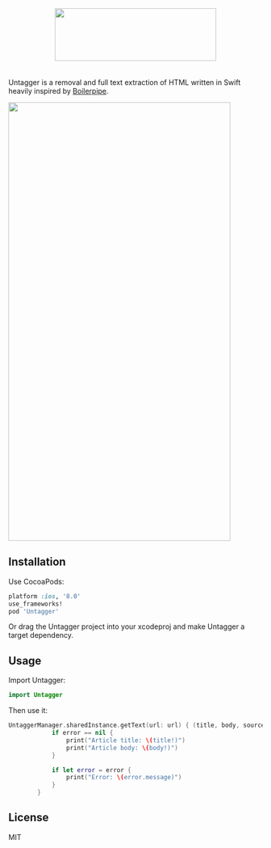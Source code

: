 <div align="center">
<img src="https://github.com/wcgray/Untagger/blob/master/logo.png" width="320" height="104"/></a>
</div>
<br><br>
Untagger is a removal and full text extraction of HTML written in Swift heavily inspired by <a href="https://github.com/kohlschutter/boilerpipe">Boilerpipe</a>.

<img src="https://github.com/wcgray/Untagger/blob/master/demo.gif" width="440" height="868" /></a>

## Installation

Use CocoaPods:

```ruby
platform :ios, '8.0'
use_frameworks!
pod 'Untagger'
```

Or drag the Untagger project into your xcodeproj and make Untagger a target dependency.

## Usage

Import Untagger:

```swift
import Untagger
```

Then use it:

```swift
UntaggerManager.sharedInstance.getText(url: url) { (title, body, source, error) in
            if error == nil {
                print("Article title: \(title!)")
                print("Article body: \(body!)")
            }

            if let error = error {
                print("Error: \(error.message)")
            }
        }
```

## License

MIT
